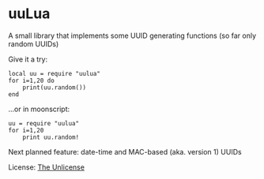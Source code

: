 uuLua
=========

A small library that implements some UUID generating functions (so far only random UUIDs)

Give it a try:
  
	local uu = require "uulua"
	for i=1,20 do
		print(uu.random())
	end

...or in moonscript:

	uu = require "uulua"
	for i=1,20
		print uu.random!

Next planned feature:
date-time and MAC-based (aka. version 1) UUIDs

License: [The Unlicense](license.md)
